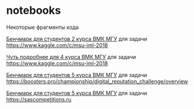 # notebooks
Некоторые фрагменты кода


[Бенчмарк для студентов 2 курса ВМК МГУ](dj_benchmark_GMSC_01.ipynb) для задачи https://www.kaggle.com/c/msu-iml-2018

[Чуть подробнее для 4 курса ВМК МГУ](dj_invest_GMSC.ipynb) для задачи https://www.kaggle.com/c/msu-iml-2018

[Бенчмарк для студентов 5 курса ВМК МГУ](Benchmark_mmp_digital_reputation_challenge_1.ipynb) для задачи https://boosters.pro/championship/digital_reputation_challenge/overview

[Бенчмарк для студентов 5 курса ВМК МГУ](dj_sas_benchmark.ipynb) для задачи https://sascompetitions.ru
